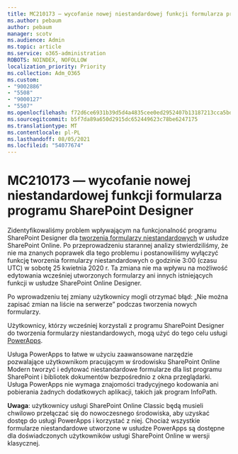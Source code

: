 ```yaml
---
title: MC210173 — wycofanie nowej niestandardowej funkcji formularza programu SharePoint Designer
ms.author: pebaum
author: pebaum
manager: scotv
ms.audience: Admin
ms.topic: article
ms.service: o365-administration
ROBOTS: NOINDEX, NOFOLLOW
localization_priority: Priority
ms.collection: Adm_O365
ms.custom:
- "9002886"
- "5508"
- "9000127"
- "5507"
ms.openlocfilehash: f72d6ce6931b39d5d4a4835cee0ed2952407b13187213cca5bd483acb1e192bf
ms.sourcegitcommit: b5f7da89a650d2915dc652449623c78be6247175
ms.translationtype: MT
ms.contentlocale: pl-PL
ms.lasthandoff: 08/05/2021
ms.locfileid: "54077674"
---
```

# <a name="mc210173---sharepoint-designer-new-custom-form-feature-deprecation"></a>MC210173 — wycofanie nowej niestandardowej funkcji formularza programu SharePoint Designer

Zidentyfikowaliśmy problem wpływającym na funkcjonalność programu SharePoint Designer dla [tworzenia formularzy niestandardowych](https://support.microsoft.com/en-us/office/create-a-custom-list-form-using-sharepoint-designer-917d8fdb-ee00-4441-adb3-a94612d1d105?ui=en-us&rs=en-us&ad=us#bm2) w usłudze SharePoint Online. Po przeprowadzeniu starannej analizy stwierdziliśmy, że nie ma znanych poprawek dla tego problemu i postanowiliśmy wyłączyć funkcję tworzenia formularzy niestandardowych o godzinie 3:00 (czasu UTC) w sobotę 25 kwietnia 2020 r. Ta zmiana nie ma wpływu na możliwość edytowania wcześniej utworzonych formularzy ani innych istniejących funkcji w usłudze SharePoint Online Designer.

Po wprowadzeniu tej zmiany użytkownicy mogli otrzymać błąd: „Nie można zapisać zmian na liście na serwerze” podczas tworzenia nowych formularzy.

Użytkownicy, którzy wcześniej korzystali z programu SharePoint Designer do tworzenia formularzy niestandardowych, mogą użyć do tego celu usługi [PowerApps](https://docs.microsoft.com/powerapps/maker/canvas-apps/customize-list-form).

Usługa PowerApps to łatwe w użyciu zaawansowane narzędzie pozwalające użytkownikom pracującym w środowisku SharePoint Online Modern tworzyć i edytować niestandardowe formularze dla list programu SharePoint i bibliotek dokumentów bezpośrednio z okna przeglądarki. Usługa PowerApps nie wymaga znajomości tradycyjnego kodowania ani pobierania żadnych dodatkowych aplikacji, takich jak program InfoPath.

**Uwaga**: użytkownicy usługi SharePoint Online Classic będą musieli chwilowo przełączać się do nowoczesnego środowiska, aby uzyskać dostęp do usługi PowerApps i korzystać z niej. Chociaż wszystkie formularze niestandardowe utworzone w usłudze PowerApps są dostępne dla doświadczonych użytkowników usługi SharePoint Online w wersji klasycznej.
